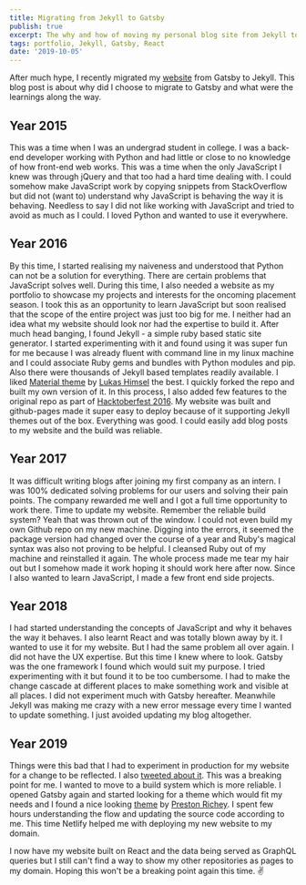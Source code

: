 ```yaml
---
title: Migrating from Jekyll to Gatsby
publish: true
excerpt: The why and how of moving my personal blog site from Jekyll to Gatsby 
tags: portfolio, Jekyll, Gatsby, React
date: '2019-10-05'
---
```

After much hype, I recently migrated my [website](https://varundey.me) from Gatsby to Jekyll. This blog post is about why did I choose to migrate to Gatsby and what were the learnings along the way.

## Year 2015
This was a time when I was an undergrad student in college. I was a back-end developer working with Python and had little or close to no knowledge of how front-end web works. This was a time when the only JavaScript I knew was through jQuery and that too had a hard time dealing with. I could somehow make JavaScript work by copying snippets from StackOverflow but did not (want to) understand why JavaScript is behaving the way it is behaving. Needless to say I did not like working with JavaScript and tried to avoid as much as I could. I loved Python and wanted to use it everywhere.

## Year 2016
By this time, I started realising my naiveness and understood that Python can not be a solution for everything. There are certain problems that JavaScript solves well. During this time, I also needed a website as my portfolio to showcase my projects and interests for the oncoming placement season. I took this as an opportunity to learn JavaScript but soon realised that the scope of the entire project was just too big for me. I neither had an idea what my website should look nor had the expertise to build it. After much head banging, I found Jekyll - a simple ruby based static site generator. I started experimenting with it and found using it was super fun for me because I was already fluent with command line in my linux machine and I could associate Ruby gems and bundles with Python modules and pip. Also there were thousands of Jekyll based templates readily available. I liked [Material theme](https://github.com/lukas-h/material-theme) by [Lukas Himsel](https://himsel.me/) the best. I quickly forked the repo and built my own version of it. In this process, I also added few features to the original repo as part of [Hacktoberfest 2016](https://varundey.me/blog/hacktoberfest-2016/). My website was built and github-pages made it super easy to deploy because of it supporting Jekyll themes out of the box. Everything was good. I could easily add blog posts to my website and the build was reliable.

## Year 2017
It was difficult writing blogs after joining my first company as an intern. I was 100% dedicated solving problems for our users and solving their pain points. The company rewarded me well and I got a full time opportunity to work there. Time to update my website. Remember the reliable build system? Yeah that was thrown out of the window. I could not even build my own Github repo on my new machine. Digging into the errors, it seemed the package version had changed over the course of a year and Ruby's magical syntax was also not proving to be helpful. I cleansed Ruby out of my machine and reinstalled it again. The whole process made me tear my hair out but I somehow made it work hoping it should work here after now. Since I also wanted to learn JavaScript, I made a few front end side projects.

## Year 2018
I had started understanding the concepts of JavaScript and why it behaves the way it behaves. I also learnt React and was totally blown away by it. I wanted to use it for my website. But I had the same problem all over again. I did not have the UX expertise. But this time I knew where to look. Gatsby was the one framework I found which would suit my purpose. I tried experimenting with it but found it to be too cumbersome. I had to make the change cascade at different places to make something work and visible at all places. I did not experiment much with Gatsby hereafter. Meanwhile Jekyll was making me crazy with a new error message every time I wanted to update something. I just avoided updating my blog altogether.

## Year 2019
Things were this bad that I had to experiment in production for my website for a change to be reflected. I also [tweeted about it](https://twitter.com/AsDeyQuote/status/1162850241269227520). This was a breaking point for me. I wanted to move to a build system which is more reliable. I opened Gatsby again and started looking for a theme which would fit my needs and I found a nice looking [theme](https://github.com/prichey/prestonrichey.com) by [Preston Richey](https://prestonrichey.com/). I spent few hours understanding the flow and updating the source code according to me. This time Netlify helped me with deploying my new website to my domain.

I now have my website built on React and the data being served as GraphQL queries but I still can't find a way to show my other repositories as pages to my domain. Hoping this won't be a breaking point again this time. ✌️
